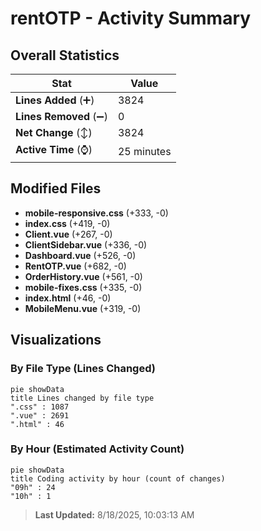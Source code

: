 # rentOTP - Activity Summary 

## Overall Statistics

| Stat                   | Value                                                             |
| ---------------------- | ----------------------------------------------------------------- |
| **Lines Added** (➕)   | 3824                                          |
| **Lines Removed** (➖) | 0                                        |
| **Net Change** (↕)    | 3824                |
| **Active Time** (⌚)   | 25 minutes |


## Modified Files
- **mobile-responsive.css** (+333, -0)
- **index.css** (+419, -0)
- **Client.vue** (+267, -0)
- **ClientSidebar.vue** (+336, -0)
- **Dashboard.vue** (+526, -0)
- **RentOTP.vue** (+682, -0)
- **OrderHistory.vue** (+561, -0)
- **mobile-fixes.css** (+335, -0)
- **index.html** (+46, -0)
- **MobileMenu.vue** (+319, -0)

## Visualizations

### By File Type (Lines Changed)

```mermaid
pie showData
title Lines changed by file type
".css" : 1087
".vue" : 2691
".html" : 46
```

### By Hour (Estimated Activity Count)

```mermaid
pie showData
title Coding activity by hour (count of changes)
"09h" : 24
"10h" : 1
```


> **Last Updated:** 8/18/2025, 10:03:13 AM